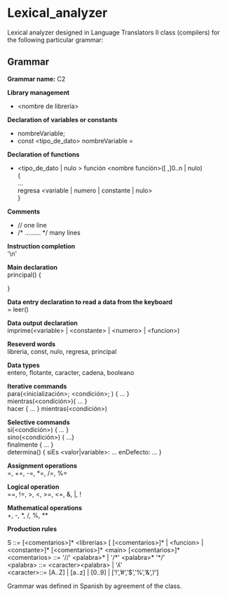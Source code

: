 # Lexical_analyzer
Lexical analyzer designed in Language Translators II class (compilers) for the following particular grammar:


## Grammar
**Grammar name:** C2  


**Library management**
* <palabra reservada> <nombre de librería>


**Declaration of variables or constants**
* <Tipo de dato> nombreVariable;
* const <tipo_de_dato> nombreVariable = <valor>

**Declaration of functions**
* <tipo_de_dato | nulo > función <nombre función>([<tipo variable> <variable>,]0..n | nulo)  
{  
    …  
    regresa <variable | numero | constante | nulo>  
}

**Comments**
* //    one line
* /* ……… */   many lines

**Instruction completion**  
'\n'

**Main declaration**  
principal()
{

}

**Data entry declaration to read a data from the keyboard**  
<variable> = leer()

**Data output declaration**  
imprime(\<variable\> | \<constante\> | \<numero\> | \<funcion\>)

**Reseverd words**  
libreria, const, nulo, regresa, principal

**Data types**  
entero, flotante, caracter, cadena, booleano

**Iterative commands**  
para(<inicialización>; <condición>; <incremento>) { … }  
mientras(<condición>){ … }  
hacer { … } mientras(\<condición\>)

**Selective commands**  
si(<condición>) { … }  
sino(<condición>) { …}  
finalmente { … }  
determina(<variable>) {
	siEs <valor|variable>: …
	enDefecto: ...
}

**Assignment operations**  
=, +=, -=, *=, /=, %=

**Logical operation**  
==, !=, \>, \<, \>=, \<=, &, |, !

**Mathematical operations**  
\+, \-, \*, \/, %, \*\*

**Production rules**

S ::=  [\<comentarios\>]* \<librerias\> [  [\<comentarios\>]* | \<funcion\> | \<constante\>]*   [<comentarios\>]* \<main\>  [\<comentarios\>]*  
\<comentarios\> ::= '//' \<palabra\>* | '/\*' \<palabra\>* '\*/'  
\<palabra\> ::= \<caracter\>\<palabra\> | 'ʎ'  
\<caracter\>::= [A..Z] | [a..z] | [0..9] | [‘!’,’#’,’$’,’%’,’&’,’/’] 
	
Grammar was defined in Spanish by agreement of the class.
